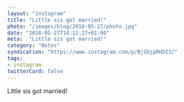 ```yaml
---
layout: "instagram"
title: "Little sis got married!"
photo: "/images/blog/2018-05-27/photo.jpg"
date: "2018-05-27T14:12:27+01:00"
meta:  "Little sis got married!"
category: "Notes"
syndication: "https://www.instagram.com/p/BjSDjpRHDI3/"
tags:
- instagram
twitterCard: false
---
```

Little sis got married!
